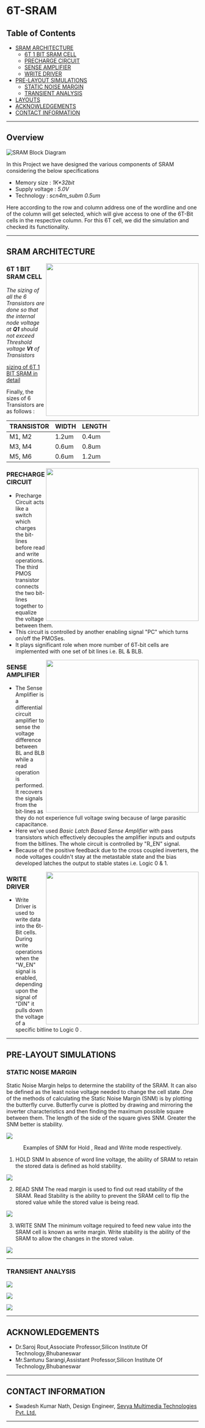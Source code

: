 # 6T-SRAM

## Table of Contents
- [SRAM ARCHITECTURE](#SRAM-ARCHITECTURE)
     - [6T 1 BIT SRAM CELL](#6T-1-BIT-SRAM-CELL)
     - [PRECHARGE CIRCUIT](#PRECHARGE-CIRCUIT)
     - [SENSE AMPLIFIER](#SENSE-AMPLIFIER)
     - [WRITE DRIVER](#WRITE-DRIVER)
- [PRE-LAYOUT SIMULATIONS](#PRE-LAYOUT-SIMULATIONS)
     - [STATIC NOISE MARGIN](#STATIC-NOISE-MARGIN)
     - [TRANSIENT ANALYSIS](#TRANSIENT-ANALYSIS)
- [LAYOUTS](#LAYOUTS)
- [ACKNOWLEDGEMENTS](#ACKNOWLEDGEMENTS)
- [CONTACT INFORMATION](#CONTACT-INFORMATION)

---

## Overview

![SRAM Block Diagram](https://github.com/SWADESH-KUMAR-NATH/6T-SRAM/blob/main/schematics/sram_arc.jpg)

In this Project we have designed the various components of SRAM considering the below specifications
* Memory size    : *1K\*32bit*
* Supply voltage : *5.0V*
* Technology     : *scn4m_subm 0.5um*

Here according to the row and column address one of the wordline and one of the column will get selected, which will give access to one of the 6T-Bit cells in the respective column. For this 6T cell, we did the simulation and checked its functionality.

---

## SRAM ARCHITECTURE

<img src="https://github.com/SWADESH-KUMAR-NATH/6T-SRAM/blob/main/schematics/6Tcell.jpg"
     align=right
     width="whatever" 
     height="400" />

### 6T 1 BIT SRAM CELL

*The sizing of all the 6 Transistors are done so that the internal node voltage at **Q1** should not exceed Threshold voltage **Vt** of Transistors*

[sizing of 6T 1 BIT SRAM in detail](https://github.com/SWADESH-KUMAR-NATH/6T-SRAM/blob/main/schematics/sizing.md)

Finally, the sizes of 6 Transistors are as follows :

| TRANSISTOR | WIDTH | LENGTH |
| --- | --- | --- |
| M1, M2 | 1.2um | 0.4um |
| M3, M4 | 0.6um | 0.8um |
| M5, M6 | 0.6um | 1.2um |


<img src="https://github.com/SWADESH-KUMAR-NATH/6T-SRAM/blob/main/schematics/pc.jpg"
     align=right
     width="whatever" 
     height="400" />

### PRECHARGE CIRCUIT

- Precharge Circuit acts like a switch which charges the bit-lines before read and write operations. The third PMOS transistor connects the two bit-lines together to equalize the voltage between them.
- This circuit is controlled by another enabling signal "PC" which turns on/off the PMOSes.
- It plays significant role when more number of 6T-bit cells are implemented with one set of bit lines i.e. BL & BLB.

<img src="https://github.com/SWADESH-KUMAR-NATH/6T-SRAM/blob/main/schematics/sa.jpg"
     align=right
     width="whatever" 
     height="400" />

### SENSE AMPLIFIER

- The Sense Amplifier is a differential circuit amplifier to sense the voltage difference between BL and BLB while a read operation is performed. It recovers the signals from the bit-lines as they do not experience full voltage swing because of large parasitic capacitance.
- Here we've used *Basic Latch Based Sense Amplifier* with pass transistors which effectively decouples the amplifier inputs and outputs from the bitlines. The whole circuit is controlled by "R_EN" signal.
- Because of the positive feedback due to the cross coupled inverters, the node voltages couldn't stay at the metastable state and the bias developed latches the output to stable states i.e. Logic 0 & 1.

<img src="https://github.com/SWADESH-KUMAR-NATH/6T-SRAM/blob/main/schematics/wd.jpg"
     align=right
     width="whatever" 
     height="400" />
     
### WRITE DRIVER

- Write Driver is used to write data into the 6t-Bit cells. During write operations when the "W_EN" signal is enabled, depending upon the signal of "DIN" it pulls down the voltage of a specific bitline to Logic 0 .

---

## PRE-LAYOUT SIMULATIONS

### STATIC NOISE MARGIN

Static Noise Margin helps to determine the stability of the SRAM. It can also be defined as the least noise voltage needed to change the cell state .One of the methods of calculating the Static Noise Margin (SNM) is by plotting the butterfly curve. Butterfly curve is plotted by drawing and mirroring the inverter characteristics and then finding the maximum possible square between them. The length of the side of the square gives SNM. Greater the SNM better is stability.

<img src="https://github.com/SWADESH-KUMAR-NATH/6T-SRAM/blob/main/schematics/snmx.PNG"
     width="whatever" 
     height="whatever" />
     
<center>Examples of SNM for Hold , Read and Write mode respectively.</center>
     
1. HOLD SNM
In absence of word line voltage, the ability of SRAM to retain the stored data is defined as hold stability.

<img src="https://github.com/SWADESH-KUMAR-NATH/6T-SRAM/blob/main/schematics/snm_hold.jpg" 
     width="whatever" 
     height="whatever" />

2. READ SNM
The read margin is used to find out read stability of the SRAM. Read Stability is the ability to prevent the SRAM cell to flip the stored value while the stored value is being read.

<img src="https://github.com/SWADESH-KUMAR-NATH/6T-SRAM/blob/main/schematics/snm_read.jpg" 
     width="whatever" 
     height="whatever" />

3. WRITE SNM
The minimum voltage required to feed new value into the SRAM cell is known as write margin. Write stability is the ability of the SRAM to allow the changes in the stored value.

<img src="https://github.com/SWADESH-KUMAR-NATH/6T-SRAM/blob/main/schematics/snm_write.JPG" 
     width="whatever" 
     height="whatever" />

---

### TRANSIENT ANALYSIS

<img src="https://github.com/SWADESH-KUMAR-NATH/6T-SRAM/blob/main/schematics/trans1.JPG" 
     width="whatever" 
     height="whatever" />
     
<img src="https://github.com/SWADESH-KUMAR-NATH/6T-SRAM/blob/main/schematics/trans2.JPG" 
     width="whatever" 
     height="whatever" />
     
<img src="https://github.com/SWADESH-KUMAR-NATH/6T-SRAM/blob/main/schematics/trans3.JPG" 
     width="whatever" 
     height="whatever" />

---

## ACKNOWLEDGEMENTS

-   Dr.Saroj Rout,Associate Professor,Silicon Institute Of Technology,Bhubaneswar
-   Mr.Santunu Sarangi,Assistant Professor,Silicon Institute Of Technology,Bhubaneswar

---

## CONTACT INFORMATION

 - Swadesh Kumar Nath, Design Engineer, [Sevya Multimedia Technologies Pvt. Ltd.](https://sevyamultimedia.com/)
 
 ---
